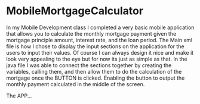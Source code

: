 # MobileMortgageCalculator
In my Mobile Development class I completed a very basic mobile application that allows you to calculate the monthly mortgage payment given the mortgage principle amount, interest rate, and the loan period.
The Main xml file is how I chose to display the input sections on the application for the users to input their values. Of course I can always design it nice and make it look very appealing to the eye but for now its just as simple as that. In the java file I was able to connect the sections together by creating the variables, calling them, and then allow them to do the calculation of the mortgage once the BUTTON is clicked. Enabling the button to output the monthly payment calculated in the middle of the screen. 

The APP...
